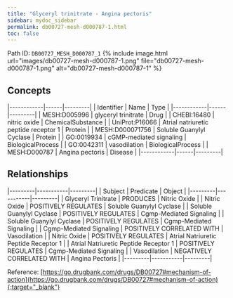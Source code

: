 ```yaml
---
title: "Glyceryl trinitrate - Angina pectoris"
sidebar: mydoc_sidebar
permalink: db00727-mesh-d000787-1.html
toc: false 
---
```



Path ID: `DB00727_MESH_D000787_1`
{% include image.html url="images/db00727-mesh-d000787-1.png" file="db00727-mesh-d000787-1.png" alt="db00727-mesh-d000787-1" %}

## Concepts

|------------|------|---------|
| Identifier | Name | Type    |
|------------|------|---------|
| MESH:D005996 | glyceryl trinitrate | Drug |
| CHEBI:16480 | nitric oxide | ChemicalSubstance |
| UniProt:P16066 | Atrial natriuretic peptide receptor 1 | Protein |
| MESH:D000071756 | Soluble Guanylyl Cyclase | Protein |
| GO:0019934 | cGMP-mediated signaling | BiologicalProcess |
| GO:0042311 | vasodilation | BiologicalProcess |
| MESH:D000787 | Angina pectoris | Disease |
|------------|------|---------|

## Relationships

|---------|-----------|---------|
| Subject | Predicate | Object  |
|---------|-----------|---------|
| Glyceryl Trinitrate | PRODUCES | Nitric Oxide |
| Nitric Oxide | POSITIVELY REGULATES | Soluble Guanylyl Cyclase |
| Soluble Guanylyl Cyclase | POSITIVELY REGULATES | Cgmp-Mediated Signaling |
| Soluble Guanylyl Cyclase | POSITIVELY REGULATES | Cgmp-Mediated Signaling |
| Cgmp-Mediated Signaling | POSITIVELY CORRELATED WITH | Vasodilation |
| Nitric Oxide | POSITIVELY REGULATES | Atrial Natriuretic Peptide Receptor 1 |
| Atrial Natriuretic Peptide Receptor 1 | POSITIVELY REGULATES | Cgmp-Mediated Signaling |
| Vasodilation | NEGATIVELY CORRELATED WITH | Angina Pectoris |
|---------|-----------|---------|

Reference: [https://go.drugbank.com/drugs/DB00727#mechanism-of-action](https://go.drugbank.com/drugs/DB00727#mechanism-of-action){:target="_blank"}
